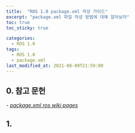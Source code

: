 ```yaml
---
title:  "ROS 1.0 package.xml 작성 가이드"
excerpt: "package.xml 파일 작성 방법에 대해 알아보자"
toc: true
toc_sticky: true

categories:
  - ROS 1.0
tags:
  - ROS 1.0
  - package.xml
last_modified_at: 2021-08-09T21:59:00
---
```


## 0. 참고 문헌
*- [package.xml ros wiki pages](http://wiki.ros.org/catkin/package.xml)*

## 1. 